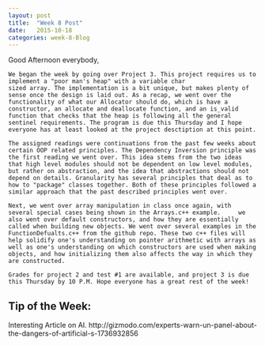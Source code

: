 ```yaml
---
layout: post
title:  "Week 8 Post"
date:   2015-10-18
categories: week-8-Blog
---
```

Good Afternoon everybody,

    We began the week by going over Project 3. This project requires us to implement a "poor man's heap" with a variable char
    sized array. The implementation is a bit unique, but makes plenty of sense once the design is laid out. As a recap, we went over the functionality of what our Allocator should do, which is have a constructor, an allocate and deallocate function, and an is_valid function that checks that the heap is following all the general sentinel requirements. The program is due this Thursday and I hope everyone has at least looked at the project desctiption at this point.

    The assigned readings were continuations from the past few weeks about certain OOP related principles. The Dependency Inversion principle was the first reading we went over. This idea stems from the two ideas that high level modules should not be dependent on low level modules, but rather on abstraction, and the idea that abstractions should not depend on details. Granularity has several principles that deal as to how to "package" classes together. Both of these principles followed a similar approach that the past described principles went over.

    Next, we went over array manipulation in class once again, with several special cases being shown in the Arrays.c++ example.     we also went over default constructors, and how they are essentially called when building new objects. We went over several examples in the FunctionDefualts.c++ from the github repo. These two c++ files will help solidify one's understanding on pointer arithmetic with arrays as well as one's understanding on which constructors are used when making objects, and how initializing them also affects the way in which they are constructed.

    Grades for project 2 and test #1 are available, and project 3 is due this Thursday by 10 P.M. Hope everyone has a great rest of the week!

<h2>Tip of the Week: </h2>
Interesting Article on AI.
http://gizmodo.com/experts-warn-un-panel-about-the-dangers-of-artificial-s-1736932856 
